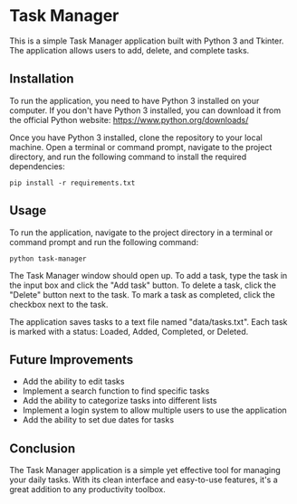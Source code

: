 # Task Manager
This is a simple Task Manager application built with Python 3 and Tkinter. The application allows users to add, delete, and complete tasks.

## Installation
To run the application, you need to have Python 3 installed on your computer. If you don't have Python 3 installed, you can download it from the official Python website: https://www.python.org/downloads/

Once you have Python 3 installed, clone the repository to your local machine. Open a terminal or command prompt, navigate to the project directory, and run the following command to install the required dependencies:


`pip install -r requirements.txt`

## Usage
To run the application, navigate to the project directory in a terminal or command prompt and run the following command:


`python task-manager`

The Task Manager window should open up. To add a task, type the task in the input box and click the "Add task" button. To delete a task, click the "Delete" button next to the task. To mark a task as completed, click the checkbox next to the task.

The application saves tasks to a text file named "data/tasks.txt". Each task is marked with a status: Loaded, Added, Completed, or Deleted.

## Future Improvements
- Add the ability to edit tasks
- Implement a search function to find specific tasks
- Add the ability to categorize tasks into different lists
- Implement a login system to allow multiple users to use the application
- Add the ability to set due dates for tasks

## Conclusion
The Task Manager application is a simple yet effective tool for managing your daily tasks. With its clean interface and easy-to-use features, it's a great addition to any productivity toolbox.
